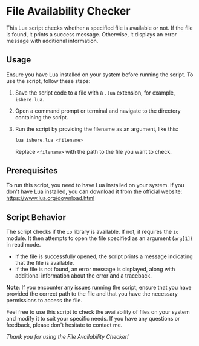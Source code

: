 # File Availability Checker

This Lua script checks whether a specified file is available or not. If the file is found, it prints a success message. Otherwise, it displays an error message with additional information.

## Usage

Ensure you have Lua installed on your system before running the script. To use the script, follow these steps:

1. Save the script code to a file with a `.lua` extension, for example, `ishere.lua`.

2. Open a command prompt or terminal and navigate to the directory containing the script.

3. Run the script by providing the filename as an argument, like this:

   ```bash
   lua ishere.lua <filename>
   ```

   Replace `<filename>` with the path to the file you want to check.

## Prerequisites

To run this script, you need to have Lua installed on your system. If you don't have Lua installed, you can download it from the official website: https://www.lua.org/download.html

## Script Behavior

The script checks if the `io` library is available. If not, it requires the `io` module. It then attempts to open the file specified as an argument (`arg[1]`) in read mode.

- If the file is successfully opened, the script prints a message indicating that the file is available.
- If the file is not found, an error message is displayed, along with additional information about the error and a traceback.

**Note**: If you encounter any issues running the script, ensure that you have provided the correct path to the file and that you have the necessary permissions to access the file.

Feel free to use this script to check the availability of files on your system and modify it to suit your specific needs. If you have any questions or feedback, please don't hesitate to contact me.

*Thank you for using the File Availability Checker!*